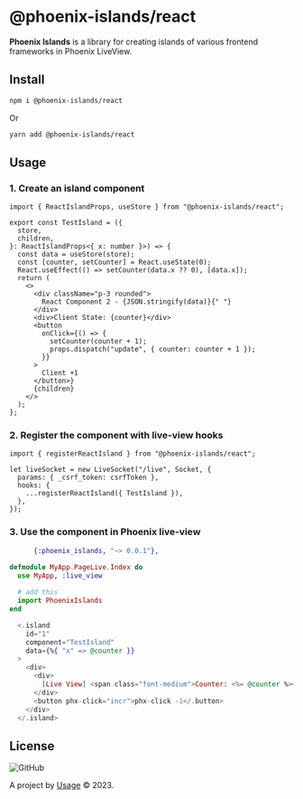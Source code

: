 # @phoenix-islands/react

**Phoenix Islands** is a library for creating islands of various frontend frameworks in Phoenix LiveView.

## Install

```bash
npm i @phoenix-islands/react
```

Or

```bash
yarn add @phoenix-islands/react
```

## Usage

### 1. Create an island component

```tsx
import { ReactIslandProps, useStore } from "@phoenix-islands/react";

export const TestIsland = ({
  store,
  children,
}: ReactIslandProps<{ x: number }>) => {
  const data = useStore(store);
  const [counter, setCounter] = React.useState(0);
  React.useEffect(() => setCounter(data.x ?? 0), [data.x]);
  return (
    <>
      <div className="p-3 rounded">
        React Component 2 - {JSON.stringify(data)}{" "}
      </div>
      <div>Client State: {counter}</div>
      <button
        onClick={() => {
          setCounter(counter + 1);
          props.dispatch("update", { counter: counter + 1 });
        }}
      >
        Client +1
      </button>}
      {children}
    </>
  );
};
```

### 2. Register the component with live-view hooks

```tsx
import { registerReactIsland } from "@phoenix-islands/react";

let liveSocket = new LiveSocket("/live", Socket, {
  params: { _csrf_token: csrfToken },
  hooks: { 
    ...registerReactIsland({ TestIsland }),
  },
});
```

### 3. Use the component in Phoenix live-view

```elixir
      {:phoenix_islands, "~> 0.0.1"},
```

```elixir
defmodule MyApp.PageLive.Index do
  use MyApp, :live_view
  
  # add this
  import PhoenixIslands
end
```

```elixir
  <.island
    id="1"
    component="TestIsland"
    data={%{ "x" => @counter }}
  >
    <div>
      <div>
        [Live View] <span class="font-medium">Counter: <%= @counter %></span>
      </div>
      <button phx-click="incr">phx-click -1</.button>
    </div>
  </.island>
```

## License

![GitHub](https://img.shields.io/github/license/phoenix-islands/phoenix-islands-js)

A project by [Usage](https://www.usage.so) &copy; 2023.
